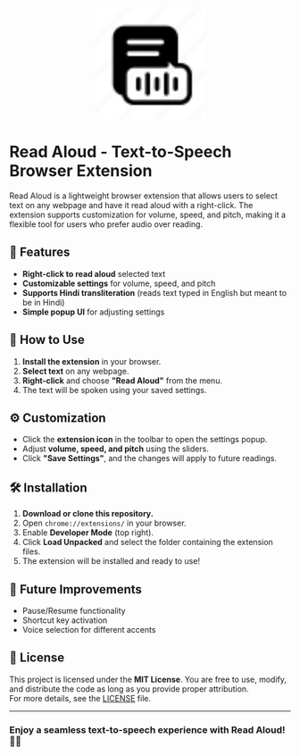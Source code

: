 <p align="center">
  <p align="center"> <img src="https://github.com/Widget-Wizards/Read-Aloud/blob/main/icon.png" width="200"/> </p>
</p>

# Read Aloud - Text-to-Speech Browser Extension  

Read Aloud is a lightweight browser extension that allows users to select text on any webpage and have it read aloud with a right-click. The extension supports customization for volume, speed, and pitch, making it a flexible tool for users who prefer audio over reading.

## 🚀 Features  
- **Right-click to read aloud** selected text  
- **Customizable settings** for volume, speed, and pitch  
- **Supports Hindi transliteration** (reads text typed in English but meant to be in Hindi)  
- **Simple popup UI** for adjusting settings  

## 🎯 How to Use  
1. **Install the extension** in your browser.  
2. **Select text** on any webpage.  
3. **Right-click** and choose **"Read Aloud"** from the menu.  
4. The text will be spoken using your saved settings.  

## ⚙️ Customization  
- Click the **extension icon** in the toolbar to open the settings popup.  
- Adjust **volume, speed, and pitch** using the sliders.  
- Click **"Save Settings"**, and the changes will apply to future readings.  

## 🛠 Installation  
1. **Download or clone this repository.**  
2. Open `chrome://extensions/` in your browser.  
3. Enable **Developer Mode** (top right).  
4. Click **Load Unpacked** and select the folder containing the extension files.  
5. The extension will be installed and ready to use!  

## 📝 Future Improvements  
- Pause/Resume functionality  
- Shortcut key activation  
- Voice selection for different accents  

## 📜 License
This project is licensed under the **MIT License**. You are free to use, modify, and distribute the code as long as you provide proper attribution.  
For more details, see the [LICENSE](LICENSE) file.

---

### **Enjoy a seamless text-to-speech experience with Read Aloud! 🚀🎤**  
